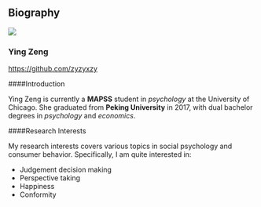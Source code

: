 ## Biography


![](https://media.licdn.com/mpr/mpr/shrinknp_400_400/AAEAAQAAAAAAAAqhAAAAJDNlZGE2ZDY3LTZlYTQtNGU1OS1iZTViLThiNjAzOWRlZmI4Yg.jpg)

### Ying Zeng

https://github.com/zyzyxzy


####Introduction

Ying Zeng is currently a **MAPSS** student in *psychology* at the University of Chicago. She graduated from **Peking University** in 2017, with dual bachelor degrees in *psychology* and *economics*.


####Research Interests

My research interests covers various topics in social psychology and consumer behavior. Specifically, I am quite interested in:

* Judgement decision making
* Perspective taking
* Happiness
* Conformity

